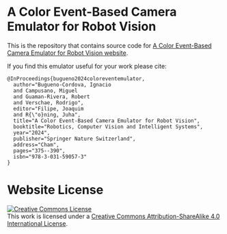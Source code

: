 # A Color Event-Based Camera Emulator for Robot Vision

This is the repository that contains source code for [A Color Event-Based Camera Emulator for Robot Vision website](https://uoh-rislab.github.io/color-event-camera-emulator/).

If you find this emulator useful for your work please cite:
```
@InProceedings{bugueno2024coloreventemulator,
  author="Bugueno-Cordova, Ignacio
  and Campusano, Miguel
  and Guaman-Rivera, Robert
  and Verschae, Rodrigo",
  editor="Filipe, Joaquim
  and R{\"o}ning, Juha",
  title="A Color Event-Based Camera Emulator for Robot Vision",
  booktitle="Robotics, Computer Vision and Intelligent Systems",
  year="2024",
  publisher="Springer Nature Switzerland",
  address="Cham",
  pages="375--390",
  isbn="978-3-031-59057-3"
}
```

# Website License
<a rel="license" href="http://creativecommons.org/licenses/by-sa/4.0/"><img alt="Creative Commons License" style="border-width:0" src="https://i.creativecommons.org/l/by-sa/4.0/88x31.png" /></a><br />This work is licensed under a <a rel="license" href="http://creativecommons.org/licenses/by-sa/4.0/">Creative Commons Attribution-ShareAlike 4.0 International License</a>.

